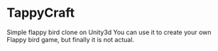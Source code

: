 # TappyCraft
Simple flappy bird clone on Unity3d
You can use it to create your own Flappy bird game, but finally it is not actual. 
